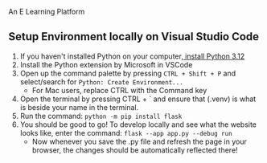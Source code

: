 An E Learning Platform

## Setup Environment locally on Visual Studio Code

1. If you haven't installed Python on your computer,[ install Python 3.12](https://www.python.org/downloads/)
2. Install the Python extension by Microsoft in VSCode
3. Open up the command palette by pressing `CTRL + Shift + P` and select/search for `Python: Create Environment...`
    - For Mac users, replace CTRL with the Command key
4. Open the terminal by pressing CTRL + ` and ensure that (.venv) is what is beside your name in the terminal.
5. Run the command: `python -m pip install flask`
6. You should be good to go! To develop locally and see what the website looks like, enter the command: `flask --app app.py --debug run`
    - Now whenever you save the .py file and refresh the page in your browser, the changes should be automatically reflected there!

